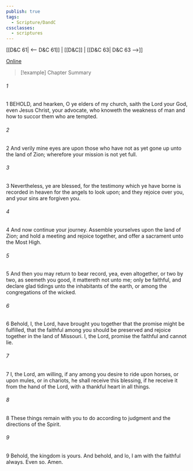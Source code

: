 ```yaml
---
publish: true
tags:
  - Scripture/DandC
cssclasses:
  - scriptures
---
```

[[D&C 61| <-- D&C 61]] | [[D&C]] | [[D&C 63| D&C 63 -->]]

[Online](https://churchofjesuschrist.org/study/scriptures/dc-testament/dc/62?lang=eng)

>[!example] Chapter Summary
>
###### 1
1 BEHOLD, and hearken, O ye elders of my church, saith the Lord your God, even Jesus Christ, your advocate, who knoweth the weakness of man and how to succor them who are tempted.
###### 2
2 And verily mine eyes are upon those who have not as yet gone up unto the land of Zion; wherefore your mission is not yet full.
###### 3
3 Nevertheless, ye are blessed, for the testimony which ye have borne is recorded in heaven for the angels to look upon; and they rejoice over you, and your sins are forgiven you.
###### 4
4 And now continue your journey. Assemble yourselves upon the land of Zion; and hold a meeting and rejoice together, and offer a sacrament unto the Most High.
###### 5
5 And then you may return to bear record, yea, even altogether, or two by two, as seemeth you good, it mattereth not unto me; only be faithful, and declare glad tidings unto the inhabitants of the earth, or among the congregations of the wicked.
###### 6
6 Behold, I, the Lord, have brought you together that the promise might be fulfilled, that the faithful among you should be preserved and rejoice together in the land of Missouri. I, the Lord, promise the faithful and cannot lie.
###### 7
7 I, the Lord, am willing, if any among you desire to ride upon horses, or upon mules, or in chariots, he shall receive this blessing, if he receive it from the hand of the Lord, with a thankful heart in all things.
###### 8
8 These things remain with you to do according to judgment and the directions of the Spirit.
###### 9
9 Behold, the kingdom is yours. And behold, and lo, I am with the faithful always. Even so. Amen.




